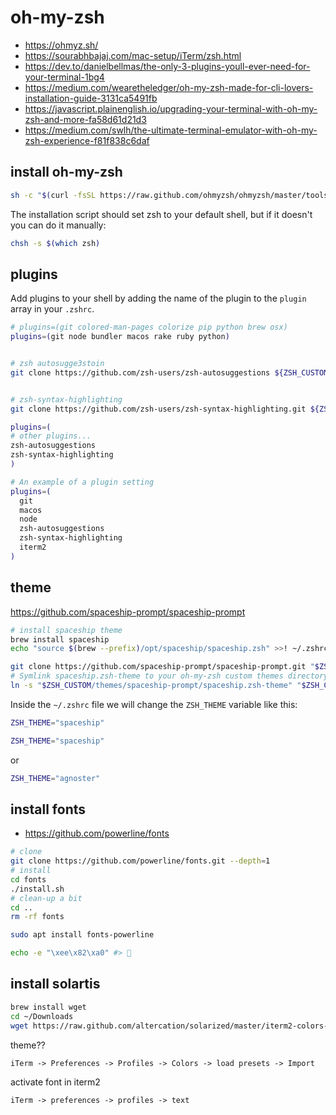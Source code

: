# oh-my-zsh

- https://ohmyz.sh/
- https://sourabhbajaj.com/mac-setup/iTerm/zsh.html
- https://dev.to/danielbellmas/the-only-3-plugins-youll-ever-need-for-your-terminal-1bg4
- https://medium.com/wearetheledger/oh-my-zsh-made-for-cli-lovers-installation-guide-3131ca5491fb
- https://javascript.plainenglish.io/upgrading-your-terminal-with-oh-my-zsh-and-more-fa58d61d21d3
- https://medium.com/swlh/the-ultimate-terminal-emulator-with-oh-my-zsh-experience-f81f838c6daf

## install oh-my-zsh

```bash
sh -c "$(curl -fsSL https://raw.github.com/ohmyzsh/ohmyzsh/master/tools/install.sh)"
```

The installation script should set zsh to your default shell, but if it doesn't you can do it manually:

```bash
chsh -s $(which zsh)
```

## plugins

Add plugins to your shell by adding the name of the plugin to the `plugin` array in your `.zshrc`.


```sh
# plugins=(git colored-man-pages colorize pip python brew osx)
plugins=(git node bundler macos rake ruby python)
```


```bash

# zsh autosugge3stoin
git clone https://github.com/zsh-users/zsh-autosuggestions ${ZSH_CUSTOM:-~/.oh-my-zsh/custom}/plugins/zsh-autosuggestions


# zsh-syntax-highlighting
git clone https://github.com/zsh-users/zsh-syntax-highlighting.git ${ZSH_CUSTOM:-~/.oh-my-zsh/custom}/plugins/zsh-syntax-highlighting


```




```sh
plugins=(
# other plugins...
zsh-autosuggestions
zsh-syntax-highlighting
)
```


```sh
# An example of a plugin setting
plugins=(
  git
  macos
  node
  zsh-autosuggestions
  zsh-syntax-highlighting
  iterm2
)
```


## theme


https://github.com/spaceship-prompt/spaceship-prompt


```bash
# install spaceship theme
brew install spaceship
echo "source $(brew --prefix)/opt/spaceship/spaceship.zsh" >>! ~/.zshrc
````


```bash
git clone https://github.com/spaceship-prompt/spaceship-prompt.git "$ZSH_CUSTOM/themes/spaceship-prompt" --depth=1
# Symlink spaceship.zsh-theme to your oh-my-zsh custom themes directory:
ln -s "$ZSH_CUSTOM/themes/spaceship-prompt/spaceship.zsh-theme" "$ZSH_CUSTOM/themes/spaceship.zsh-theme"
```



Inside the `~/.zshrc` file we will change the `ZSH_THEME` variable like this:

```bash
ZSH_THEME="spaceship"
```

```sh
ZSH_THEME="spaceship"
```


or

```sh
ZSH_THEME="agnoster"
```

## install fonts

- https://github.com/powerline/fonts

```bash
# clone
git clone https://github.com/powerline/fonts.git --depth=1
# install
cd fonts
./install.sh
# clean-up a bit
cd ..
rm -rf fonts
```

```bash
sudo apt install fonts-powerline
```

```bash
echo -e "\xee\x82\xa0" #> 
```



## install solartis

```bash
brew install wget
cd ~/Downloads
wget https://raw.github.com/altercation/solarized/master/iterm2-colors-solarized/Solarized%20Dark.itermcolors
```

theme??

`iTerm -> Preferences -> Profiles -> Colors -> load presets -> Import`

activate font in iterm2

`iTerm -> preferences -> profiles -> text`
